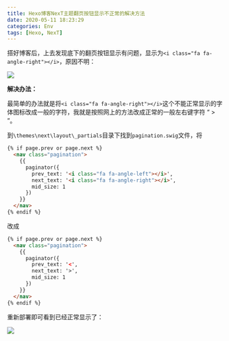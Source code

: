 ```yaml
---
title: Hexo博客NexT主题翻页按钮显示不正常的解决方法
date: 2020-05-11 18:23:29
categories: Env
tags: [Hexo, NexT]
---
```


搭好博客后，上去发现底下的翻页按钮显示有问题，显示为`<i class="fa fa-angle-right"></i>`，原因不明：

<!--more-->

![](http://images.yingwai.top/picgo/fanyef1.png)



**解决办法：**

最简单的办法就是将`<i class="fa fa-angle-right"></i>`这个不能正常显示的字体图标改成一般的字符，我就是按照网上的方法改成正常的一般左右键字符 “ > ”。

到`\themes\next\layout\_partials`目录下找到`pagination.swig`文件，将

```html
{% if page.prev or page.next %}
  <nav class="pagination">
    {{
      paginator({
        prev_text: '<i class="fa fa-angle-left"></i>',
        next_text: '<i class="fa fa-angle-right"></i>',
        mid_size: 1
      })
    }}
  </nav>
{% endif %}
```

改成

```html
{% if page.prev or page.next %}
  <nav class="pagination">
    {{
      paginator({
        prev_text: '<',
        next_text: '>',
        mid_size: 1
      })
    }}
  </nav>
{% endif %}
```

重新部署即可看到已经正常显示了：

![](http://images.yingwai.top/picgo/fanyef2.png)

